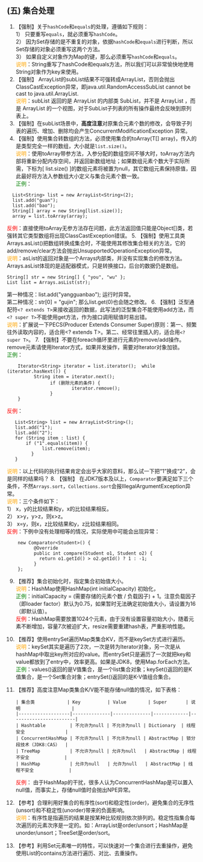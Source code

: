 ## (五) 集合处理 
1. 【强制】关于`hashCode`和`equals`的处理，遵循如下规则： 
<br>1） 只要重写`equals`，就必须重写`hashCode`。 
<br>2） 因为Set存储的是不重复的对象，依据`hashCode`和`equals`进行判断，所以Set存储的对象必须重写这两个方法。 
<br>3） 如果自定义对象作为Map的键，那么必须重写`hashCode`和`equals`。 
<br><span style="color:orange">说明</span>：String重写了hashCode和equals方法，所以我们可以非常愉快地使用String对象作为key来使用。 
2. 【强制】 ArrayList的subList结果不可强转成ArrayList，否则会抛出ClassCastException异常，即java.util.RandomAccessSubList cannot be cast to java.util.ArrayList. 
<br><span style="color:orange">说明</span>：subList 返回的是 ArrayList 的内部类 SubList，并不是 ArrayList ，而是 ArrayList 的一个视图，对于SubList子列表的所有操作最终会反映到原列表上。 
3. 【强制】在subList场景中，**高度注意**对原集合元素个数的修改，会导致子列表的遍历、增加、删除均会产生ConcurrentModificationException 异常。 
4. 【强制】使用集合转数组的方法，必须使用集合的toArray(T[] array)，传入的是类型完全一样的数组，大小就是`list.size()`。 
<br><span style="color:orange">说明</span>：使用toArray带参方法，入参分配的数组空间不够大时，toArray方法内部将重新分配内存空间，并返回新数组地址；如果数组元素个数大于实际所需，下标为[ list.size() ]的数组元素将被置为null，其它数组元素保持原值，因此最好将方法入参数组大小定义与集合元素个数一致。 
<br><span style="color:green">正例</span>： 
```
  List<String> list = new ArrayList<String>(2);      
  list.add("guan");     
  list.add("bao");       
  String[] array = new String[list.size()];      
  array = list.toArray(array);
```
<span style="color:red">反例</span>：直接使用toArray无参方法存在问题，此方法返回值只能是Object[]类，若强转其它类型数组将出现ClassCastException错误。
5. 【强制】使用工具类Arrays.asList()把数组转换成集合时，不能使用其修改集合相关的方法，它的add/remove/clear方法会抛出UnsupportedOperationException异常。 
<br><span style="color:orange">说明</span>：asList的返回对象是一个Arrays内部类，并没有实现集合的修改方法。Arrays.asList体现的是适配器模式，只是转换接口，后台的数据仍是数组。
```
String[] str = new String[] { "you", "wu" };     
List list = Arrays.asList(str); 
```
第一种情况：list.add("yangguanbao"); 运行时异常。
<br>第二种情况：str[0] = "gujin"; 那么list.get(0)也会随之修改。
6. 【强制】泛型通配符`<? extends T>`来接收返回的数据，此写法的泛型集合不能使用add方法，而`<? super T>`不能使用get方法，作为接口调用赋值时易出错。 
<br><span style="color:orange">说明</span>：扩展说一下PECS(Producer Extends Consumer Super)原则：第一、频繁往外读取内容的，适合用<? extends T>。第二、经常往里插入的，适合用`<? super T>`。 
7. 【强制】不要在foreach循环里进行元素的remove/add操作。remove元素请使用Iterator方式，如果并发操作，需要对Iterator对象加锁。 
<br><span style="color:green">正例</span>： 
```
    Iterator<String> iterator = list.iterator();  while (iterator.hasNext()) {          
          String item = iterator.next();                  
                if (删除元素的条件) {                   
                        iterator.remove();                 
                }      
    }
```
<span style="color:red">反例</span>：
 ```
    List<String> list = new ArrayList<String>();      
    list.add("1");      
    list.add("2");      
    for (String item : list) {        
        if ("1".equals(item)) {          
              list.remove(item);         
          }   
    }
```
<span style="color:orange">说明</span>：以上代码的执行结果肯定会出乎大家的意料，那么试一下把“1”换成“2”，会是同样的结果吗？
8. 【强制】 在JDK7版本及以上，`Comparator`要满足如下三个条件，不然`Arrays.sort`，`Collections.sort`会报IllegalArgumentException异常。
<br><span style="color:orange">说明</span>：三个条件如下：
<br>1） x，y的比较结果和y，x的比较结果相反。
<br>2） x>y，y>z，则x>z。 
<br>3） x=y，则x，z比较结果和y，z比较结果相同。 
<br><span style="color:red">反例</span>：下例中没有处理相等的情况，实际使用中可能会出现异常：
```
    new Comparator<Student>() {           
          @Override          
          public int compare(Student o1, Student o2) {              
            return o1.getId() > o2.getId() ? 1 : -1;       
          }  
    };  
```
9. 【推荐】集合初始化时，指定集合初始值大小。 
<br><span style="color:orange">说明</span>：HashMap使用HashMap(int initialCapacity) 初始化， 
<br><span style="color:green">正例</span>：initialCapacity = (需要存储的元素个数 / 负载因子) + 1。注意负载因子（即loader factor）默认为0.75，如果暂时无法确定初始值大小，请设置为16（即默认值）。 <br><span style="color:red">反例</span>：HashMap需要放置1024个元素，由于没有设置容量初始大小，随着元素不断增加，容量7次被迫扩大，resize需要重建hash表，严重影响性能。 
10. 【推荐】使用entrySet遍历Map类集合KV，而不是keySet方式进行遍历。 
<br><span style="color:orange">说明</span>：keySet其实是遍历了2次，一次是转为Iterator对象，另一次是从hashMap中取出key所对应的value。而entrySet只是遍历了一次就把key和value都放到了entry中，效率更高。如果是JDK8，使用Map.forEach方法。 
<br><span style="color:green">正例</span>：values()返回的是V值集合，是一个list集合对象；keySet()返回的是K值集合，是一个Set集合对象；entrySet()返回的是K-V值组合集合。 
11. 【推荐】高度注意Map类集合K/V能不能存储null值的情况，如下表格：

        | 集合类            | Key          | Value        | Super       | 说明                   |
        |-------------------|--------------|--------------|-------------|------------------------|
        | Hashtable         | 不允许为null | 不允许为null | Dictionary  | 线程安全               |
        | ConcurrentHashMap | 不允许为null | 不允许为null | AbstractMap | 锁分段技术（JDK8:CAS）  |
        | TreeMap           | 不允许为null | 允许为null   | AbstractMap | 线程不安全             |
        | HashMap           | 允许为null   | 允许为null   | AbstractMap | 线程不安全             |

    <span style="color:red">反例</span>： 由于HashMap的干扰，很多人认为ConcurrentHashMap是可以置入null值，而事实上，存储null值时会抛出NPE异常。
12. 【参考】合理利用好集合的有序性(sort)和稳定性(order)，避免集合的无序性(unsort)和不稳定性(unorder)带来的负面影响。 
<br><span style="color:orange">说明</span>：有序性是指遍历的结果是按某种比较规则依次排列的。稳定性指集合每次遍历的元素次序是一定的。如：ArrayList是order/unsort；HashMap是unorder/unsort；TreeSet是order/sort。 
13. 【参考】利用Set元素唯一的特性，可以快速对一个集合进行去重操作，避免使用List的contains方法进行遍历、对比、去重操作。 
